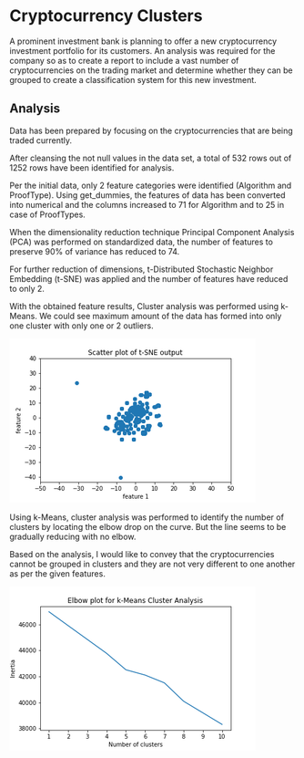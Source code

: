 # Cryptocurrency Clusters

A prominent investment bank is planning to offer a new cryptocurrency investment portfolio for its customers. An analysis was required for the company so as to create a report to include a vast number of cryptocurrencies on the trading market and determine whether they can be grouped to create a classification system for this new investment.


## Analysis

Data has been prepared by focusing on the cryptocurrencies that are being traded currently. 

After cleansing the not null values in the data set, a total of 532 rows out of 1252 rows have been identified for analysis.

Per the initial data, only 2 feature categories were identified (Algorithm and ProofType). Using get_dummies, the features of data has been converted into numerical and the columns increased to 71 for Algorithm and to 25 in case of ProofTypes.

When the dimensionality reduction technique Principal Component Analysis (PCA) was performed on standardized data, the number of features to preserve 90% of variance has reduced to 74.

For further reduction of dimensions, t-Distributed Stochastic Neighbor Embedding (t-SNE) was applied and the number of features have reduced to only 2.

With the obtained feature results, Cluster analysis was performed using k-Means. We could see maximum amount of the data has formed into only one cluster with only one or 2 outliers.

![Scatter Plot](Images/Scatter-plot-of-t-SNE.png)

Using k-Means, cluster analysis was performed to identify the number of clusters by locating the elbow drop on the curve. But the line seems to be gradually reducing with no elbow.

Based on the analysis, I would like to convey that the cryptocurrencies cannot be grouped in clusters and they are not very different to one another as per the given features.

![Elbow Curve](Images/Elbow-plot-k-Means-Cluster.png)